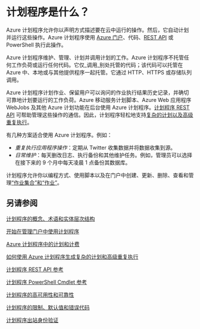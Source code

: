 <properties 
 pageTitle="计划程序是什么？" 
 description="" 
 services="scheduler" 
 documentationCenter=".NET" 
 authors="krisragh" 
 manager="dwrede" 
 editor=""/>
<tags
 ms.service="scheduler"
 ms.date="08/04/2015"
 wacn.date="09/16/2015"/>

# 计划程序是什么？

Azure 计划程序允许你以声明方式描述要在云中运行的操作。然后，它自动计划并运行这些操作。Azure 计划程序使用 [Azure 门户](/documentation/articles/scheduler-get-started-portal)、代码、[REST API](https://msdn.microsoft.com/zh-cn/library/dn528946) 或 PowerShell 执行此操作。

Azure 计划程序维护、管理、计划并调用计划的工作。Azure 计划程序不托管任何工作负荷或运行任何代码。它仅_调用_别处托管的代码；该代码可以托管在 Azure 中、本地或与其他提供程序一起托管。它通过 HTTP、HTTPS 或存储队列调用。

Azure 计划程序计划作业、保留用户可以询问的作业执行结果历史记录，并确切可靠地计划要运行的工作负荷。Azure 移动服务计划脚本、Azure Web 应用程序 WebJobs 及其他 Azure 计划功能在后台使用 Azure 计划程序。[计划程序 REST API](https://msdn.microsoft.com/zh-cn/library/dn528946) 可帮助管理这些操作的通信。因此，计划程序轻松地支持[复杂的计划以及高级重复执行](/documentation/articles/scheduler-advanced-complexity)。

有几种方案适合使用 Azure 计划程序。例如：

+ _重复执行应用程序操作_：定期从 Twitter 收集数据并将数据收集到源。
+ _日常维护_：每天删改日志、执行备份和其他维护任务。例如，管理员可以选择在接下来的 9 个月中每天凌晨 1 点备份其数据库。

计划程序允许你以编程方式、使用脚本以及在门户中创建、更新、删除、查看和管理[“作业集合”和“作业”](/documentation/articles/scheduler-concepts-terms)。

## 另请参阅

 [计划程序的概念、术语和实体层次结构](/documentation/articles/scheduler-concepts-terms)

 [开始在管理门户中使用计划程序](/documentation/articles/scheduler-get-started-portal)

 [Azure 计划程序中的计划和计费](/documentation/articles/scheduler-plans-billing)

 [如何使用 Azure 计划程序生成复杂的计划和高级重复执行](/documentation/articles/scheduler-advanced-complexity)

 [计划程序 REST API 参考](https://msdn.microsoft.com/zh-cn/library/dn528946)

 [计划程序 PowerShell Cmdlet 参考](/documentation/articles/scheduler-powershell-reference)

 [计划程序的高可用性和可靠性](/documentation/articles/scheduler-high-availability-reliability)

 [计划程序的限制、默认值和错误代码](/documentation/articles/scheduler-limits-defaults-errors)

 [计划程序出站身份验证](/documentation/articles/scheduler-outbound-authentication)
 
 

<!---HONumber=69-->